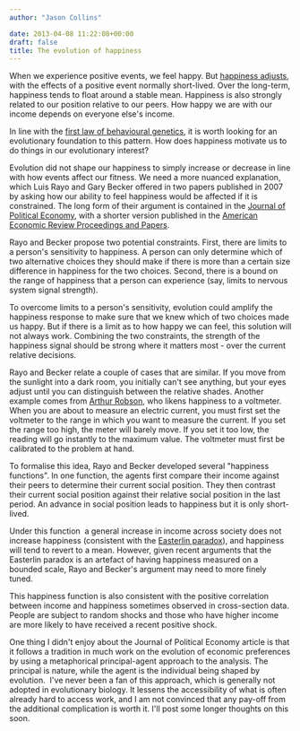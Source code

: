 ```yaml
---
author: "Jason Collins"

date: 2013-04-08 11:22:08+00:00
draft: false
title: The evolution of happiness
---
```


When we experience positive events, we feel happy. But [happiness adjusts](https://www.jasoncollins.blog/happiness-adjusts/), with the effects of a positive event normally short-lived. Over the long-term, happiness tends to float around a stable mean. Happiness is also strongly related to our position relative to our peers. How happy we are with our income depends on everyone else's income.

In line with the [first law of behavioural genetics](http://people.virginia.edu/~ent3c/papers2/three_laws.pdf), it is worth looking for an evolutionary foundation to this pattern. How does happiness motivate us to do things in our evolutionary interest?

Evolution did not shape our happiness to simply increase or decrease in line with how events affect our fitness. We need a more nuanced explanation, which Luis Rayo and Gary Becker offered in two papers published in 2007 by asking how our ability to feel happiness would be affected if it is constrained. The long form of their argument is contained in the [Journal of Political Economy](http://doi.org/10.1086/516737), with a shorter version published in the [American Economic Review Proceedings and Papers](http://doi.org/10.1257/aer.97.2.487).

Rayo and Becker propose two potential constraints. First, there are limits to a person's sensitivity to happiness. A person can only determine which of two alternative choices they should make if there is more than a certain size difference in happiness for the two choices. Second, there is a bound on the range of happiness that a person can experience (say, limits to nervous system signal strength).

To overcome limits to a person's sensitivity, evolution could amplify the happiness response to make sure that we knew which of two choices made us happy. But if there is a limit as to how happy we can feel, this solution will not always work. Combining the two constraints, the strength of the happiness signal should be strong where it matters most - over the current relative decisions.

Rayo and Becker relate a couple of cases that are similar. If you move from the sunlight into a dark room, you initially can't see anything, but your eyes adjust until you can distinguish between the relative shades. Another example comes from [Arthur Robson](http://www.sfu.ca/~robson/), who likens happiness to a voltmeter. When you are about to measure an electric current, you must first set the voltmeter to the range in which you want to measure the current. If you set the range too high, the meter will barely move. If you set it too low, the reading will go instantly to the maximum value. The voltmeter must first be calibrated to the problem at hand.

To formalise this idea, Rayo and Becker developed several "happiness functions". In one function, the agents first compare their income against their peers to determine their current social position. They then contrast their current social position against their relative social position in the last period. An advance in social position leads to happiness but it is only short-lived.

Under this function  a general increase in income across society does not increase happiness (consistent with the [Easterlin paradox](http://en.wikipedia.org/wiki/Easterlin_paradox)), and happiness will tend to revert to a mean. However, given recent arguments that the Easterlin paradox is an artefact of having happiness measured on a bounded scale, Rayo and Becker's argument may need to more finely tuned.

This happiness function is also consistent with the positive correlation between income and happiness sometimes observed in cross-section data. People are subject to random shocks and those who have higher income are more likely to have received a recent positive shock.

One thing I didn't enjoy about the Journal of Political Economy article is that it follows a tradition in much work on the evolution of economic preferences by using a metaphorical principal-agent approach to the analysis. The principal is nature, while the agent is the individual being shaped by evolution.  I've never been a fan of this approach, which is generally not adopted in evolutionary biology. It lessens the accessibility of what is often already hard to access work, and I am not convinced that any pay-off from the additional complication is worth it. I'll post some longer thoughts on this soon.
